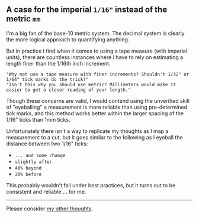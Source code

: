 <link href="../css/dark_theme.css" rel="stylesheet" />

## A case for the imperial `1/16"` instead of the metric `mm`

I'm a big fan of the base-10 metric system. The decimal system is clearly the more logical approach to quantifying anything.

But in practice I find when it comes to using a tape measure (with imperial units), there are countless instances where I have to rely on estimating a length finer than the 1/16th inch increment.

	"Why not use a tape measure with finer increments? Shouldn't 1/32" or 1/64" tick marks do the trick?"
	"Isn't this why you should use metric? Millimeters would make it easier to get a closer reading of your length."

Though these concerns are valid, I would contend using the unverified skill of "eyeballing" a measurement is more reliable than using pre-determined tick marks, and this method works better within the larger spacing of the 1/16" ticks than 1mm ticks.

Unfortunately there isn't a way to replicate my thoughts as I map a measurement to a cut, but it goes similar to the following as I eyeball the distance between two 1/16" ticks:

- `... and some change`
- `slightly after`
- `40% beyond`
- `20% before`

This probably wouldn't fall under best practices, but it turns out to be consistent and reliable ... for me.
___

Please consider [my other thoughts](./README.md).
